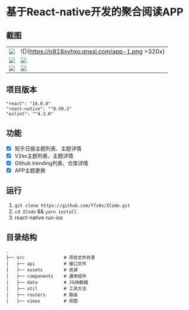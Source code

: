 ﻿# 基于React-native开发的聚合阅读APP

## 截图
|  |  |
| --- | ------- |
| ![](https://o818xvhxo.qnssl.com/app-gif.gif) | ![](https://o818xvhxo.qnssl.com/app-1.png =320x) | 
| ![](https://o818xvhxo.qnssl.com/app-2.png) | ![](https://o818xvhxo.qnssl.com/app-3.png) | 
| ![](https://o818xvhxo.qnssl.com/app-4.png) | ![](https://o818xvhxo.qnssl.com/app-5.png) |

## 项目版本
`"react": "16.0.0"`  
`"react-native": "^0.50.3"`  
`"eslint": "^4.3.0"`

## 功能
- [x] 知乎日报主题列表、主题详情 
- [x] V2ex主题列表、主题详情 
- [x] Github trending列表、仓库详情 
- [x] APP主题更换

## 运行

1. `git clone https://github.com/ffx0s/ICode.git`
2. `cd ICode` && `yarn install`
3. react-native run-ios

## 目录结构

```
.
├── src               # 项目文件目录
│   ├── api           # 接口文件
│   ├── assets        # 资源
│   ├── components    # 通用组件
│   ├── data          # JSON数据
│   ├── util          # 工具方法
│   ├── routers       # 路由
│   ├── views         # 视图
```
